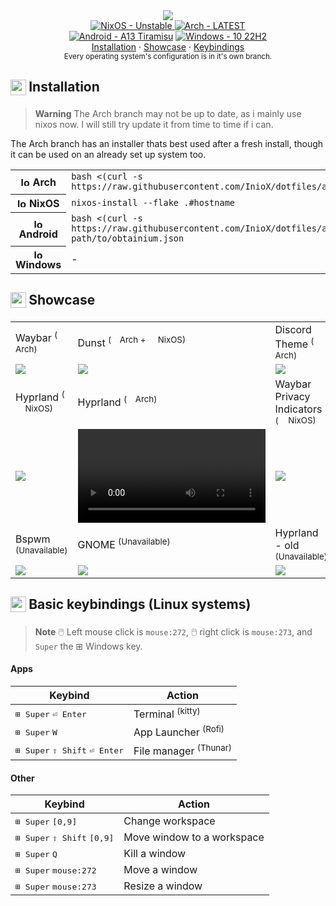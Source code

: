 <div align="center">
  <img src="https://socialify.git.ci/iniox/dotfiles/image?description=1&language=1&name=1&owner=1&theme=Dark">
</div>

<div align="center">
  <a href="https://github.com/InioX/dotfiles/tree/nixos"><img src="https://img.shields.io/badge/NixOS-Unstable-ffffff?style=for-the-badge&logo=NixOS&logoColor=white" alt="NixOS - Unstable">
  <a href="https://github.com/InioX/dotfiles/tree/arch/"><img src="https://img.shields.io/badge/Arch-LATEST-ffffff?style=for-the-badge&logo=Arch+Linux&logoColor=white" alt="Arch - LATEST"></a><br>
<a href="https://github.com/InioX/dotfiles/tree/android"><img src="https://img.shields.io/badge/Android-13%20Tiramisu-ffffff?style=for-the-badge&logo=Android&logoColor=white" alt="Android - A13 Tiramisu"></a>
<a href="https://github.com/InioX/dotfiles/tree/android"><img src="https://img.shields.io/badge/Windows-10%2022H2-ffffff?style=for-the-badge&logo=Windows&logoColor=white" alt="Windows - 10 22H2"></a><br>
  <div>
    <a href="#package-installation">Installation</a>
    ·
  <a href="#-showcase">Showcase</a>
    ·
  <a href="#keyboard-basic-keybindings">Keybindings</a>
  </div>
  <div align="center">
    <sub>Every operating system's configuration is in it's own branch.</sub>
  </div>
</div>

<h2>
     <sub>
          <img  src="https://github.com/InioX/dotfiles/assets/81521595/3b3dcf24-ceee-4577-b949-a268cc1eb896"
           height="25"
           width="25">
     </sub>
     Installation
</h2>

> **Warning**
> The Arch branch may not be up to date, as i mainly use nixos now. I will still try update it from time to time if i can.

The Arch branch has an installer thats best used after a fresh install, though it can be used on an already set up system too.

<table>
  <tr>
    <th><img src="http://wiki.installgentoo.com/images/f/f9/Arch-linux-logo.png" alt="logo" width=15> Arch</th>
    <td><code>bash <(curl -s https://raw.githubusercontent.com/InioX/dotfiles/arch/install.sh)</code></td>
  </tr>
  <tr>
    <th><img src="https://camo.githubusercontent.com/33a99d1ffcc8b23014fd5f6dd6bfad0f8923d44d61bdd2aad05f010ed8d14cb4/68747470733a2f2f6e69786f732e6f72672f6c6f676f2f6e69786f732d6c6f676f2d6f6e6c792d68697265732e706e67" alt="logo" width=15> NixOS</th>
    <td><code>nixos-install --flake .#hostname</code></td>
  </tr>
 <tr>
    <th><img src="https://cdn.jsdelivr.net/gh/devicons/devicon/icons/android/android-plain.svg" alt="logo" width=15> Android</th>
    <td><code>bash <(curl -s https://raw.githubusercontent.com/InioX/dotfiles/android/setup.sh) path/to/obtainium.json </code></td>
  </tr>
  </tr>
 <tr>
    <th><img src="https://cdn.jsdelivr.net/gh/devicons/devicon/icons/windows8/windows8-original.svg" alt="logo" width=15> Windows</th>
    <td>-</td>
  </tr>
</table>
      
<h2>
     <sub>
          <img  src="https://github.com/InioX/dotfiles/assets/81521595/718ef5e6-39d8-40fd-82c6-e7ac9f5327ff"
           height="25"
           width="25">
     </sub>
     Showcase
</h2>

<table>
  <tr>
    <td>Waybar <sup>(<img src="http://wiki.installgentoo.com/images/f/f9/Arch-linux-logo.png" width=10> Arch)</sup></td>
    <td>Dunst <sup>(<img src="http://wiki.installgentoo.com/images/f/f9/Arch-linux-logo.png" width=10> Arch + <img src="https://camo.githubusercontent.com/33a99d1ffcc8b23014fd5f6dd6bfad0f8923d44d61bdd2aad05f010ed8d14cb4/68747470733a2f2f6e69786f732e6f72672f6c6f676f2f6e69786f732d6c6f676f2d6f6e6c792d68697265732e706e67" width=12> NixOS)</sup></td>
    <td>Discord Theme <sup>(<img src="http://wiki.installgentoo.com/images/f/f9/Arch-linux-logo.png" width=10> Arch)</sup></td>
  </tr>
  <tr>
    <td><img src="https://media.discordapp.net/attachments/1134177615964545024/1134178054596464760/image-7.png?width=1438&height=32"></td>
    <td><img src="https://cdn.discordapp.com/attachments/1134177615964545024/1134186572493897869/image-103.png"></td>
    <td><img src="https://media.discordapp.net/attachments/1134177615964545024/1134203686747385876/Picsart_23-07-27_21-20-16-233.jpg?width=1173&height=660"></td>
  </tr>
  <tr>
    <td>Hyprland <sup>(<img src="https://camo.githubusercontent.com/33a99d1ffcc8b23014fd5f6dd6bfad0f8923d44d61bdd2aad05f010ed8d14cb4/68747470733a2f2f6e69786f732e6f72672f6c6f676f2f6e69786f732d6c6f676f2d6f6e6c792d68697265732e706e67" width=12> NixOS)</sup></td>
    <td>Hyprland <sup>(<img src="http://wiki.installgentoo.com/images/f/f9/Arch-linux-logo.png" width=10> Arch)</sup></td>
    <td>Waybar Privacy Indicators <sup>(<img src="https://camo.githubusercontent.com/33a99d1ffcc8b23014fd5f6dd6bfad0f8923d44d61bdd2aad05f010ed8d14cb4/68747470733a2f2f6e69786f732e6f72672f6c6f676f2f6e69786f732d6c6f676f2d6f6e6c792d68697265732e706e67" width=12> NixOS)</sup></td>
  </tr>
    <tr>
    <td><img src="https://user-images.githubusercontent.com/81521595/236634805-15e68f9b-44a5-4efc-b275-0eb1f6a28bd9.gif"></td>
    <td><video src="https://user-images.githubusercontent.com/81521595/202860841-1ebc1d34-9aee-41cc-b16e-d1028548deb1.mp4"></td>
    <td><img src="https://media.discordapp.net/attachments/1134177615964545024/1134178054835552306/image-9.png?width=1172&height=660"></td>
  </tr>
<tr>
    <td>Bspwm <sup>(Unavailable)</sup></td>
    <td>GNOME <sup>(Unavailable)</sup></td>
    <td>Hyprland - old <sup>(Unavailable)</sup></td>
  </tr>
    <tr>
    <td><img src="https://media.discordapp.net/attachments/1134177615964545024/1134178054235770920/image.png?width=1173&height=660"></td>
    <td><img src="https://media.discordapp.net/attachments/1134177615964545024/1134177915114885251/image-5.png?width=1172&height=660"></td>
    <td><img src="https://media.discordapp.net/attachments/1134177615964545024/1134177911885283389/4UbKh2z_1.png?width=1173&height=660"></td>
  </tr>
 </table>

<h2>
     <sub>
          <img  src="https://github.com/InioX/dotfiles/assets/81521595/79bffd6e-f4d8-4cbc-84e4-3d8b90124188"
           height="25"
           width="25">
     </sub>
     Basic keybindings (Linux systems)
</h2>

> **Note**
> 🖱️ Left mouse click is `mouse:272`, 🖱️ right click is `mouse:273`, and `Super` the ⊞ Windows key.

#### Apps

| Keybind                                                  | Action                           |
| -------------------------------------------------------- | -------------------------------- |
| <kbd>⊞ Super</kbd> <kbd>⏎ Enter</kbd>                    | Terminal <sup>(kitty)</sup>      |
| <kbd>⊞ Super</kbd> <kbd>W</kbd>                          | App Launcher <sup>(Rofi)</sup>   |
| <kbd>⊞ Super</kbd> <kbd>⇧ Shift</kbd> <kbd>⏎ Enter</kbd> | File manager <sup>(Thunar)</sup> |

#### Other

| Keybind                                                | Action                     |
| ------------------------------------------------------ | -------------------------- |
| <kbd>⊞ Super</kbd> <kbd>[0,9]</kbd>                    | Change workspace           |
| <kbd>⊞ Super</kbd> <kbd>⇧ Shift</kbd> <kbd>[0,9]</kbd> | Move window to a workspace |
| <kbd>⊞ Super</kbd> <kbd>Q</kbd>                        | Kill a window              |
| <kbd>⊞ Super</kbd> <kbd>mouse:272</kbd>                | Move a window              |
| <kbd>⊞ Super</kbd> <kbd>mouse:273</kbd>                | Resize a window            |
